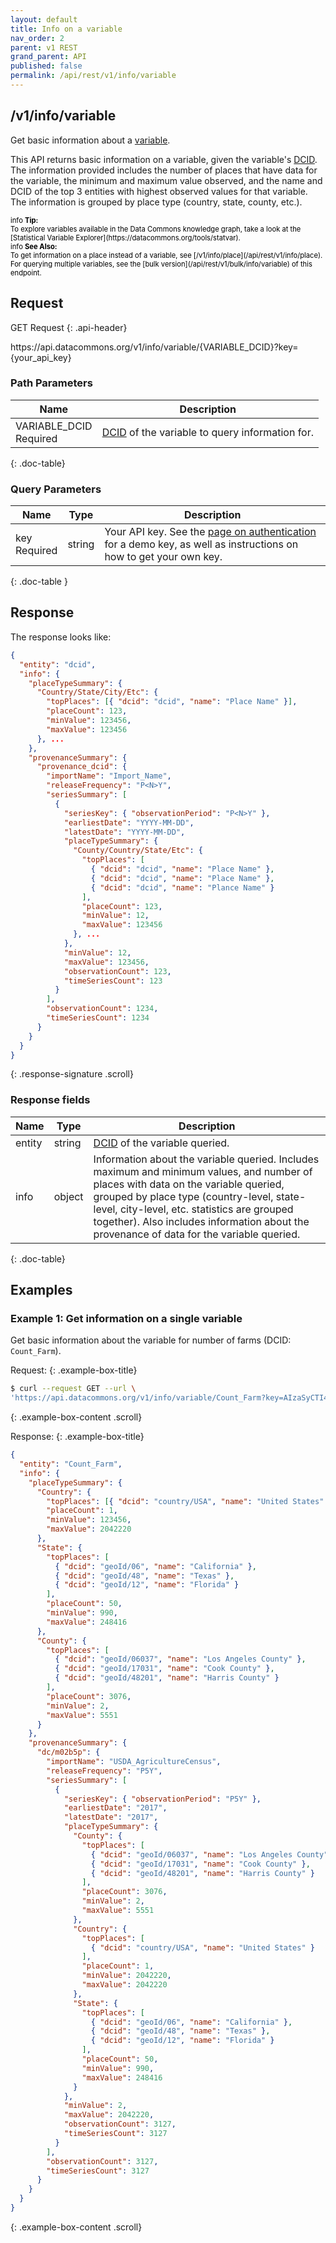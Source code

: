 ```yaml
---
layout: default
title: Info on a variable
nav_order: 2
parent: v1 REST
grand_parent: API
published: false
permalink: /api/rest/v1/info/variable
---
```

 
 
 
## /v1/info/variable
 
Get basic information about a [variable](/api/rest/v1/getting_started#variable).
 
This API returns basic information on a variable, given the variable's [DCID](/api/rest/v1/getting_started#dcid). The information provided includes the number of places that have data for the variable, the minimum and maximum value observed, and the name and DCID of the top 3 entities with highest observed values for that variable. The information is grouped by place type (country, state, county, etc.).
 
<div markdown="span" class="alert alert-info" role="alert" style="color:black; font-size: 0.8em">
   <span class="material-icons md-16">info </span><b>Tip:</b><br />
   To explore variables available in the Data Commons knowledge graph, take a look at the [Statistical Variable Explorer](https://datacommons.org/tools/statvar).
</div>
 
<div markdown="span" class="alert alert-warning" role="alert" style="color:black; font-size: 0.8em">
   <span class="material-icons md-16">info </span><b>See Also:</b><br />
   To get information on a place instead of a variable, see [/v1/info/place](/api/rest/v1/info/place).<br />
   For querying multiple variables, see the [bulk version](/api/rest/v1/bulk/info/variable) of this endpoint.
</div>
 
 
 
## Request
GET Request
{: .api-header}

<div class="api-signature">
https://api.datacommons.org/v1/info/variable/{VARIABLE_DCID}?key={your_api_key}
</div>

<script src="/assets/js/syntax_highlighting.js"></script>

 
### Path Parameters
 
| Name                                                | Description                   |
| --------------------------------------------------- | ----------------------------- |
| VARIABLE_DCID <br /> <required-tag>Required</required-tag> | [DCID](/api/rest/v1/getting_started#dcid) of the variable to query information for. |
{: .doc-table}
 
### Query Parameters
 
| Name                                               | Type | Description               |
| -------------------------------------------------- | ---- | ------------------------- |
| key <br /> <required-tag>Required</required-tag> | string | Your API key. See the [page on authentication](/api/rest/v1/getting_started#authentication) for a demo key, as well as instructions on how to get your own key. |
{: .doc-table }
 
## Response
 
The response looks like:
 
```json
{
  "entity": "dcid",
  "info": {
    "placeTypeSummary": {
      "Country/State/City/Etc": {
        "topPlaces": [{ "dcid": "dcid", "name": "Place Name" }],
        "placeCount": 123,
        "minValue": 123456,
        "maxValue": 123456
      }, ...
    },
    "provenanceSummary": {
      "provenance_dcid": {
        "importName": "Import_Name",
        "releaseFrequency": "P<N>Y",
        "seriesSummary": [
          {
            "seriesKey": { "observationPeriod": "P<N>Y" },
            "earliestDate": "YYYY-MM-DD",
            "latestDate": "YYYY-MM-DD",
            "placeTypeSummary": {
              "County/Country/State/Etc": {
                "topPlaces": [
                  { "dcid": "dcid", "name": "Place Name" },
                  { "dcid": "dcid", "name": "Place Name" },
                  { "dcid": "dcid", "name": "Plance Name" }
                ],
                "placeCount": 123,
                "minValue": 12,
                "maxValue": 123456
              }, ...
            },
            "minValue": 12,
            "maxValue": 123456,
            "observationCount": 123,
            "timeSeriesCount": 123
          }
        ],
        "observationCount": 1234,
        "timeSeriesCount": 1234
      }
    }
  }
}
```
{: .response-signature .scroll}
 
### Response fields
 
| Name     | Type   | Description                |
| -------- | ------ | -------------------------- |
| entity   | string | [DCID](/api/rest/v1/getting_started#dcid) of the variable queried. |
| info     | object | Information about the variable queried. Includes maximum and minimum values, and number of places with data on the variable queried, grouped by place type (country-level, state-level, city-level, etc. statistics are grouped together). Also includes information about the provenance of data for the variable queried. |
{: .doc-table}
 
## Examples
 
### Example 1: Get information on a single variable
 
Get basic information about the variable for number of farms (DCID: `Count_Farm`). 
 
Request:
{: .example-box-title}
```bash
$ curl --request GET --url \
'https://api.datacommons.org/v1/info/variable/Count_Farm?key=AIzaSyCTI4Xz-UW_G2Q2RfknhcfdAnTHq5X5XuI'
```
{: .example-box-content .scroll}
 
Response:
{: .example-box-title}
```json
{
  "entity": "Count_Farm",
  "info": {
    "placeTypeSummary": {
      "Country": {
        "topPlaces": [{ "dcid": "country/USA", "name": "United States" }],
        "placeCount": 1,
        "minValue": 123456,
        "maxValue": 2042220
      },
      "State": {
        "topPlaces": [
          { "dcid": "geoId/06", "name": "California" },
          { "dcid": "geoId/48", "name": "Texas" },
          { "dcid": "geoId/12", "name": "Florida" }
        ],
        "placeCount": 50,
        "minValue": 990,
        "maxValue": 248416
      },
      "County": {
        "topPlaces": [
          { "dcid": "geoId/06037", "name": "Los Angeles County" },
          { "dcid": "geoId/17031", "name": "Cook County" },
          { "dcid": "geoId/48201", "name": "Harris County" }
        ],
        "placeCount": 3076,
        "minValue": 2,
        "maxValue": 5551
      }
    },
    "provenanceSummary": {
      "dc/m02b5p": {
        "importName": "USDA_AgricultureCensus",
        "releaseFrequency": "P5Y",
        "seriesSummary": [
          {
            "seriesKey": { "observationPeriod": "P5Y" },
            "earliestDate": "2017",
            "latestDate": "2017",
            "placeTypeSummary": {
              "County": {
                "topPlaces": [
                  { "dcid": "geoId/06037", "name": "Los Angeles County" },
                  { "dcid": "geoId/17031", "name": "Cook County" },
                  { "dcid": "geoId/48201", "name": "Harris County" }
                ],
                "placeCount": 3076,
                "minValue": 2,
                "maxValue": 5551
              },
              "Country": {
                "topPlaces": [
                  { "dcid": "country/USA", "name": "United States" }
                ],
                "placeCount": 1,
                "minValue": 2042220,
                "maxValue": 2042220
              },
              "State": {
                "topPlaces": [
                  { "dcid": "geoId/06", "name": "California" },
                  { "dcid": "geoId/48", "name": "Texas" },
                  { "dcid": "geoId/12", "name": "Florida" }
                ],
                "placeCount": 50,
                "minValue": 990,
                "maxValue": 248416
              }
            },
            "minValue": 2,
            "maxValue": 2042220,
            "observationCount": 3127,
            "timeSeriesCount": 3127
          }
        ],
        "observationCount": 3127,
        "timeSeriesCount": 3127
      }
    }
  }
}
```
{: .example-box-content .scroll}
 
 

